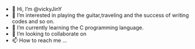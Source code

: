 - 👋 Hi, I’m @vickyJinY
- 👀 I’m interested in playing the guitar,traveling and the success of writing codes and so on.
- 🌱 I’m currently learning the C programming language.
- 💞️ I’m looking to collaborate on 
- 📫 How to reach me ...

<!---
vickyJinY/vickyJinY is a ✨ special ✨ repository because its `README.md` (this file) appears on your GitHub profile.
You can click the Preview link to take a look at your changes.
--->
